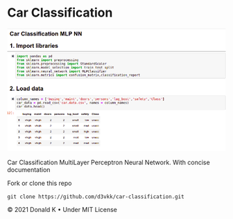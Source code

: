 # Car Classification

![Car Classification](https://github.com/d3vkk/car-classification/blob/master/car-classification.png)

Car Classification MultiLayer Perceptron Neural Network. With concise documentation

Fork or clone this repo
```
git clone https://github.com/d3vkk/car-classification.git
```

© 2021 Donald K • Under MIT License
